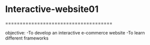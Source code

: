 # Interactive-website01
=====================================

objective:
-To develop an interactive e-commerce website 
-To learn different frameworks 
